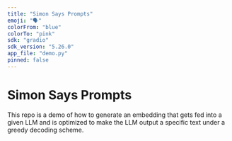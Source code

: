 ```yaml
---
title: "Simon Says Prompts"
emoji: "🗣️"
colorFrom: "blue"
colorTo: "pink"
sdk: "gradio"
sdk_version: "5.26.0"
app_file: "demo.py"
pinned: false
---
```


# Simon Says Prompts

This repo is a demo of how to generate an embedding that gets fed into a given LLM and is optimized to make the LLM output a specific text under a greedy decoding scheme.